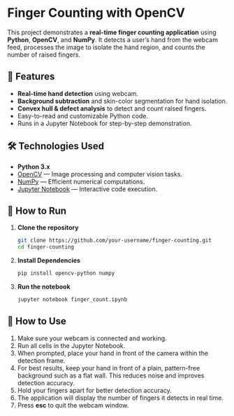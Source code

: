 # Finger Counting with OpenCV

This project demonstrates a **real-time finger counting application** using **Python**, **OpenCV**, and **NumPy**. It detects a user’s hand from the webcam feed, processes the image to isolate the hand region, and counts the number of raised fingers.

## 📌 Features
- **Real-time hand detection** using webcam.
- **Background subtraction** and skin-color segmentation for hand isolation.
- **Convex hull & defect analysis** to detect and count raised fingers.
- Easy-to-read and customizable Python code.
- Runs in a Jupyter Notebook for step-by-step demonstration.

## 🛠️ Technologies Used
- **Python 3.x**
- [OpenCV](https://opencv.org/) — Image processing and computer vision tasks.
- [NumPy](https://numpy.org/) — Efficient numerical computations.
- [Jupyter Notebook](https://jupyter.org/) — Interactive code execution.

## 🚀 How to Run
1. **Clone the repository**
   ```bash
   git clone https://github.com/your-username/finger-counting.git
   cd finger-counting

2. **Install Dependencies**
   ```bash
   pip install opencv-python numpy

2. **Run the notebook**
   ```bash
   jupyter notebook finger_count.ipynb

 ## 📖 How to Use
 1. Make sure your webcam is connected and working.
 2. Run all cells in the Jupyter Notebook.
 3. When prompted, place your hand in front of the camera within the detection frame.
 4. For best results, keep your hand in front of a plain, pattern-free background such as a flat wall. This reduces noise and improves detection accuracy.
 5. Hold your fingers apart for better detection accuracy.
 6. The application will display the number of fingers it detects in real time.
 7. Press **esc** to quit the webcam window.
 





